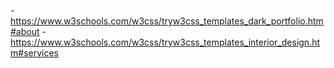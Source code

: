 -https://www.w3schools.com/w3css/tryw3css_templates_dark_portfolio.htm#about
-https://www.w3schools.com/w3css/tryw3css_templates_interior_design.htm#services
